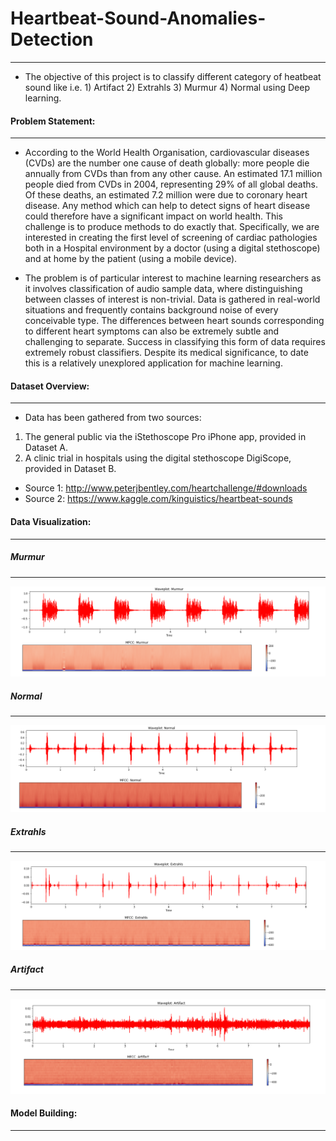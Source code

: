 # Heartbeat-Sound-Anomalies-Detection
-------
* The objective of this project is to classify different category of heatbeat sound like i.e. 1) Artifact 2) Extrahls 3) Murmur 4) Normal using Deep learning.


#### Problem Statement:
-----
* According to the World Health Organisation, cardiovascular diseases (CVDs) are the number one cause of death globally: more people die annually from CVDs than from any other cause. An estimated 17.1 million people died from CVDs in 2004, representing 29% of all global deaths. Of these deaths, an estimated 7.2 million were due to coronary heart disease. Any method which can help to detect signs of heart disease could therefore have a significant impact on world health. This challenge is to produce methods to do exactly that. Specifically, we are interested in creating the first level of screening of cardiac pathologies both in a Hospital environment by a doctor (using a digital stethoscope) and at home by the patient (using a mobile device).

* The problem is of particular interest to machine learning researchers as it involves classification of audio sample data, where distinguishing between classes of interest is non-trivial. Data is gathered in real-world situations and frequently contains background noise of every conceivable type. The differences between heart sounds corresponding to different heart symptoms can also be extremely subtle and challenging to separate. Success in classifying this form of data requires extremely robust classifiers. Despite its medical significance, to date this is a relatively unexplored application for machine learning.

#### Dataset Overview:
----
* Data has been gathered from two sources: 
1. The general public via the iStethoscope Pro iPhone app, provided in Dataset A. 
2. A clinic trial in hospitals using the digital stethoscope DigiScope, provided in Dataset B.

* Source 1: http://www.peterjbentley.com/heartchallenge/#downloads
* Source 2: https://www.kaggle.com/kinguistics/heartbeat-sounds

#### Data Visualization:
----
##### Murmur
-----
!['murmur'](https://github.com/ShehzadaAlam/Heartbeat-Sound-Anomalies-Detection/blob/master/Waveplot_with_MFCC1_Murmur_Heartbeat.PNG)

##### Normal
-----
!['Normal'](https://github.com/ShehzadaAlam/Heartbeat-Sound-Anomalies-Detection/blob/master/Waveplot_with_MFCC1_Normal_Heartbeat.PNG)

##### Extrahls
-----
!['Extrahl'](https://github.com/ShehzadaAlam/Heartbeat-Sound-Anomalies-Detection/blob/master/Waveplot_with_MFCC1_Extrahls_Heartbeat.PNG)

##### Artifact
-----
!['Arti'](https://github.com/ShehzadaAlam/Heartbeat-Sound-Anomalies-Detection/blob/master/Waveplot_with_MFCC1_Artifact_Heartbeat.PNG)


#### Model Building:
----




